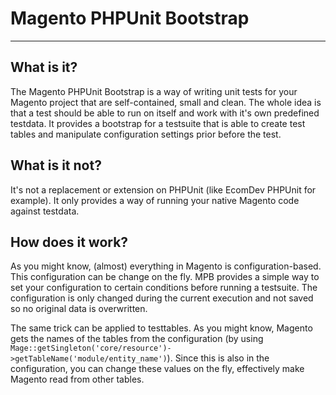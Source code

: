 # Magento PHPUnit Bootstrap

---

## What is it?

The Magento PHPUnit Bootstrap is a way of writing unit tests for your Magento project that are self-contained,
small and clean.
The whole idea is that a test should be able to run on itself and work with it's own predefined testdata. It
provides a bootstrap for a testsuite that is able to create test tables and manipulate configuration settings
prior before the test.

## What is it not?

It's not a replacement or extension on PHPUnit (like EcomDev PHPUnit for example). It only provides a way of
running your native Magento code against testdata.
 
## How does it work?

As you might know, (almost) everything in Magento is configuration-based. This configuration can be change on
the fly. MPB provides a simple way to set your configuration to certain conditions before running a testsuite.
The configuration is only changed during the current execution and not saved so no original data is overwritten.

The same trick can be applied to testtables. As you might know, Magento gets the names of the tables from the
configuration (by using `Mage::getSingleton('core/resource')->getTableName('module/entity_name')`). Since this
is also in the configuration, you can change these values on the fly, effectively make Magento read from other
tables.
